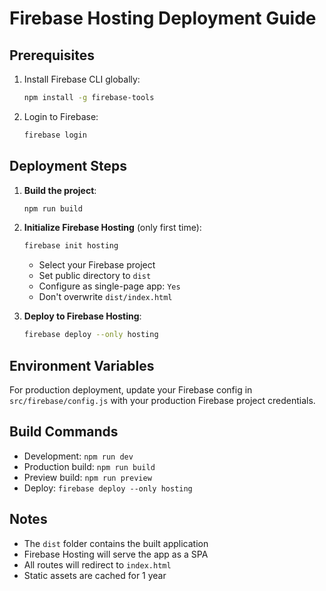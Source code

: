 # Firebase Hosting Deployment Guide

## Prerequisites
1. Install Firebase CLI globally:
   ```bash
   npm install -g firebase-tools
   ```

2. Login to Firebase:
   ```bash
   firebase login
   ```

## Deployment Steps

1. **Build the project**:
   ```bash
   npm run build
   ```

2. **Initialize Firebase Hosting** (only first time):
   ```bash
   firebase init hosting
   ```
   - Select your Firebase project
   - Set public directory to `dist`
   - Configure as single-page app: `Yes`
   - Don't overwrite `dist/index.html`

3. **Deploy to Firebase Hosting**:
   ```bash
   firebase deploy --only hosting
   ```

## Environment Variables

For production deployment, update your Firebase config in `src/firebase/config.js` with your production Firebase project credentials.

## Build Commands

- Development: `npm run dev`
- Production build: `npm run build`
- Preview build: `npm run preview`
- Deploy: `firebase deploy --only hosting`

## Notes

- The `dist` folder contains the built application
- Firebase Hosting will serve the app as a SPA
- All routes will redirect to `index.html`
- Static assets are cached for 1 year